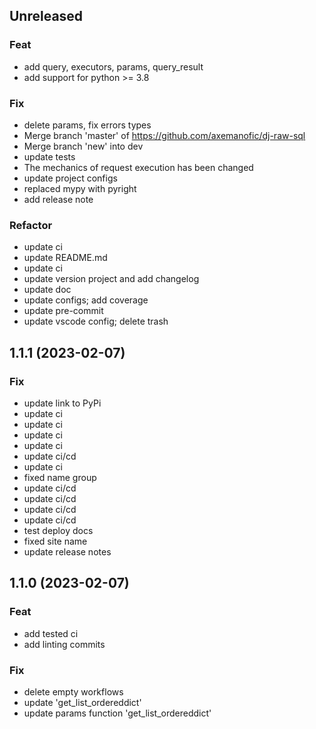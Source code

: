 ## Unreleased

### Feat

- add query, executors, params, query_result
- add support for python >= 3.8

### Fix

- delete params, fix errors types
- Merge branch 'master' of https://github.com/axemanofic/dj-raw-sql
- Merge branch 'new' into dev
- update tests
- The mechanics of request execution has been changed
- update project configs
- replaced mypy with pyright
- add release note

### Refactor

- update ci
- update README.md
- update ci
- update version project and add changelog
- update doc
- update configs; add coverage
- update pre-commit
- update vscode config; delete trash

## 1.1.1 (2023-02-07)

### Fix

- update link to PyPi
- update ci
- update ci
- update ci
- update ci
- update ci/cd
- update ci
- fixed name group
- update ci/cd
- update ci/cd
- update ci/cd
- update ci/cd
- test deploy docs
- fixed site name
- update release notes

## 1.1.0 (2023-02-07)

### Feat

- add tested ci
- add linting commits

### Fix

- delete empty workflows
- update 'get_list_ordereddict'
- update params function 'get_list_ordereddict'
